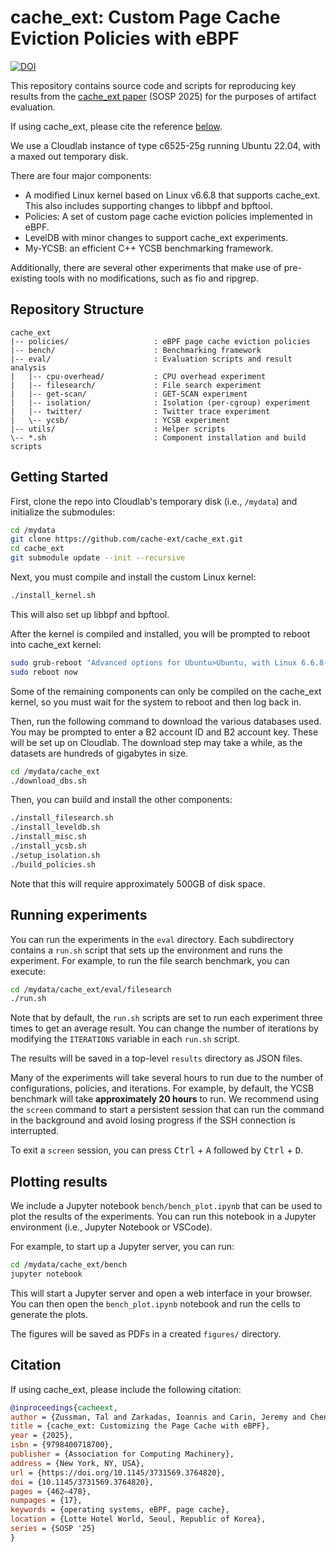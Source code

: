 # cache_ext: Custom Page Cache Eviction Policies with eBPF

[![DOI](https://zenodo.org/badge/DOI/10.5281/zenodo.16915471.svg)](https://doi.org/10.5281/zenodo.16915471)

This repository contains source code and scripts for reproducing key results
from the [cache_ext paper](https://dl.acm.org/doi/10.1145/3731569.3764820) (SOSP 2025) for the purposes of artifact
evaluation.

If using cache_ext, please cite the reference [below](#citation).

We use a Cloudlab instance of type c6525-25g running Ubuntu 22.04, with a
maxed out temporary disk.

There are four major components:

- A modified Linux kernel based on Linux v6.6.8 that supports cache_ext. This
  also includes supporting changes to libbpf and bpftool.
- Policies: A set of custom page cache eviction policies implemented in eBPF.
- LevelDB with minor changes to support cache_ext experiments.
- My-YCSB: an efficient C++ YCSB benchmarking framework.

Additionally, there are several other experiments that make use of pre-existing
tools with no modifications, such as fio and ripgrep.

## Repository Structure

```text
cache_ext
|-- policies/                   : eBPF page cache eviction policies
|-- bench/                      : Benchmarking framework
|-- eval/                       : Evaluation scripts and result analysis
|   |-- cpu-overhead/           : CPU overhead experiment
|   |-- filesearch/             : File search experiment
|   |-- get-scan/               : GET-SCAN experiment
|   |-- isolation/              : Isolation (per-cgroup) experiment
|   |-- twitter/                : Twitter trace experiment
|   \-- ycsb/                   : YCSB experiment
|-- utils/                      : Helper scripts
\-- *.sh                        : Component installation and build scripts
```

## Getting Started

First, clone the repo into Cloudlab's temporary disk (i.e., `/mydata`) and
initialize the submodules:

```sh
cd /mydata
git clone https://github.com/cache-ext/cache_ext.git
cd cache_ext
git submodule update --init --recursive
```

Next, you must compile and install the custom Linux kernel:

```sh
./install_kernel.sh
```

This will also set up libbpf and bpftool.

After the kernel is compiled and installed, you will be prompted to reboot into
cache_ext kernel:

```sh
sudo grub-reboot "Advanced options for Ubuntu>Ubuntu, with Linux 6.6.8-cache-ext+"
sudo reboot now
```

Some of the remaining components can only be compiled on the cache_ext kernel,
so you must wait for the system to reboot and then log back in.

Then, run the following command to download the various databases used.
You may be prompted to enter a B2 account ID and B2 account key. These will be
set up on Cloudlab. The download step may take a while, as the datasets are
hundreds of gigabytes in size.

```sh
cd /mydata/cache_ext
./download_dbs.sh
```

Then, you can build and install the other components:

```sh
./install_filesearch.sh
./install_leveldb.sh
./install_misc.sh
./install_ycsb.sh
./setup_isolation.sh
./build_policies.sh
```

Note that this will require approximately 500GB of disk space.

## Running experiments

You can run the experiments in the `eval` directory. Each subdirectory contains
a `run.sh` script that sets up the environment and runs the experiment.
For example, to run the file search benchmark, you can execute:

```sh
cd /mydata/cache_ext/eval/filesearch
./run.sh
```

Note that by default, the `run.sh` scripts are set to run each experiment
three times to get an average result. You can change the number of iterations
by modifying the `ITERATIONS` variable in each `run.sh` script.

The results will be saved in a top-level `results` directory as JSON files.

Many of the experiments will take several hours to run due to the number of
configurations, policies, and iterations. For example, by default, the YCSB
benchmark will take **approximately 20 hours** to run. We recommend using the
`screen` command to start a persistent session that can run the command in the
background and avoid losing progress if the SSH connection is interrupted.

To exit a `screen` session, you can press <kbd>Ctrl</kbd> + <kbd>A</kbd>
followed by <kbd>Ctrl</kbd> + <kbd>D</kbd>.

## Plotting results

We include a Jupyter notebook `bench/bench_plot.ipynb` that can be used to plot
the results of the experiments. You can run this notebook in a Jupyter
environment (i.e., Jupyter Notebook or VSCode).

For example, to start up a Jupyter server, you can run:

```sh
cd /mydata/cache_ext/bench
jupyter notebook
```

This will start a Jupyter server and open a web interface in your browser.
You can then open the `bench_plot.ipynb` notebook and run the cells to generate
the plots.

The figures will be saved as PDFs in a created `figures/` directory.

## Citation

If using cache_ext, please include the following citation:

```bibtex
@inproceedings{cacheext,
author = {Zussman, Tal and Zarkadas, Ioannis and Carin, Jeremy and Cheng, Andrew and Franke, Hubertus and Pfefferle, Jonas and Cidon, Asaf},
title = {cache_ext: Customizing the Page Cache with eBPF},
year = {2025},
isbn = {9798400718700},
publisher = {Association for Computing Machinery},
address = {New York, NY, USA},
url = {https://doi.org/10.1145/3731569.3764820},
doi = {10.1145/3731569.3764820},
pages = {462–478},
numpages = {17},
keywords = {operating systems, eBPF, page cache},
location = {Lotte Hotel World, Seoul, Republic of Korea},
series = {SOSP '25}
}
```
